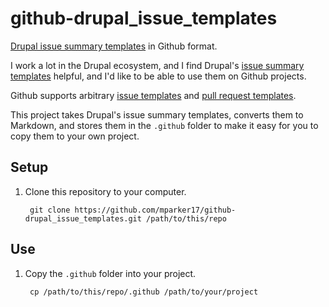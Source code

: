 # github-drupal_issue_templates

[Drupal issue summary templates](https://www.drupal.org/issue-summaries) in Github format.

I work a lot in the Drupal ecosystem, and I find Drupal's [issue summary templates](https://www.drupal.org/issue-summaries) helpful, and I'd like to be able to use them on Github projects.

Github supports arbitrary [issue templates](https://help.github.com/articles/creating-an-issue-template-for-your-repository/) and [pull request templates](https://help.github.com/articles/creating-a-pull-request-template-for-your-repository/).

This project takes Drupal's issue summary templates, converts them to Markdown, and stores them in the `.github` folder to make it easy for you to copy them to your own project.

## Setup

1. Clone this repository to your computer.

		git clone https://github.com/mparker17/github-drupal_issue_templates.git /path/to/this/repo

## Use

1. Copy the `.github` folder into your project.

		cp /path/to/this/repo/.github /path/to/your/project
